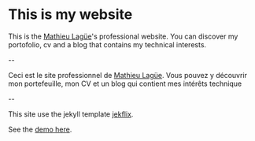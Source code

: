 # This is my website

This is the [Mathieu Lagüe](https//mathieu.lague.me)'s professional website. You can discover my portofolio, cv and a blog that contains my technical interests.

--

Ceci est le site professionnel de [Mathieu Lagüe](https//mathieu.lague.me). Vous pouvez y découvrir mon portefeuille, mon CV et un blog qui contient mes intérêts technique

--

This site use the jekyll template [jekflix](https://github.com/thiagorossener/jekflix-template).

See the [demo here](https://jekflix.rossener.com/).
 
